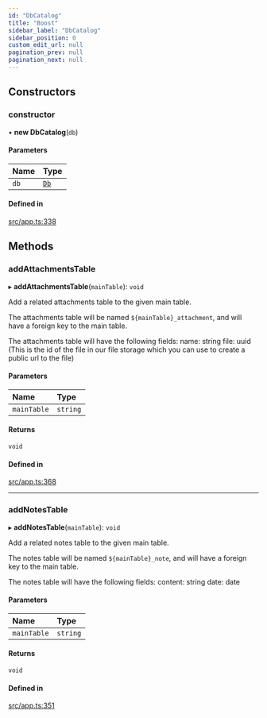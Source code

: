 ```yaml
---
id: "DbCatalog"
title: "Boost"
sidebar_label: "DbCatalog"
sidebar_position: 0
custom_edit_url: null
pagination_prev: null
pagination_next: null
---
```


## Constructors

### constructor

• **new DbCatalog**(`db`)

#### Parameters

| Name | Type |
| :------ | :------ |
| `db` | [`Db`](Db.md) |

#### Defined in

[src/app.ts:338](https://github.com/yolmio/boost/blob/b239488/src/app.ts#L338)

## Methods

### addAttachmentsTable

▸ **addAttachmentsTable**(`mainTable`): `void`

Add a related attachments table to the given main table.

The attachments table will be named `${mainTable}_attachment`, and will have a foreign key to the main table.

The attachments table will have the following fields:
name: string
file: uuid (This is the id of the file in our file storage which you can use to create a public url to the file)

#### Parameters

| Name | Type |
| :------ | :------ |
| `mainTable` | `string` |

#### Returns

`void`

#### Defined in

[src/app.ts:368](https://github.com/yolmio/boost/blob/b239488/src/app.ts#L368)

___

### addNotesTable

▸ **addNotesTable**(`mainTable`): `void`

Add a related notes table to the given main table.

The notes table will be named `${mainTable}_note`, and will have a foreign key to the main table.

The notes table will have the following fields:
content: string
date: date

#### Parameters

| Name | Type |
| :------ | :------ |
| `mainTable` | `string` |

#### Returns

`void`

#### Defined in

[src/app.ts:351](https://github.com/yolmio/boost/blob/b239488/src/app.ts#L351)
